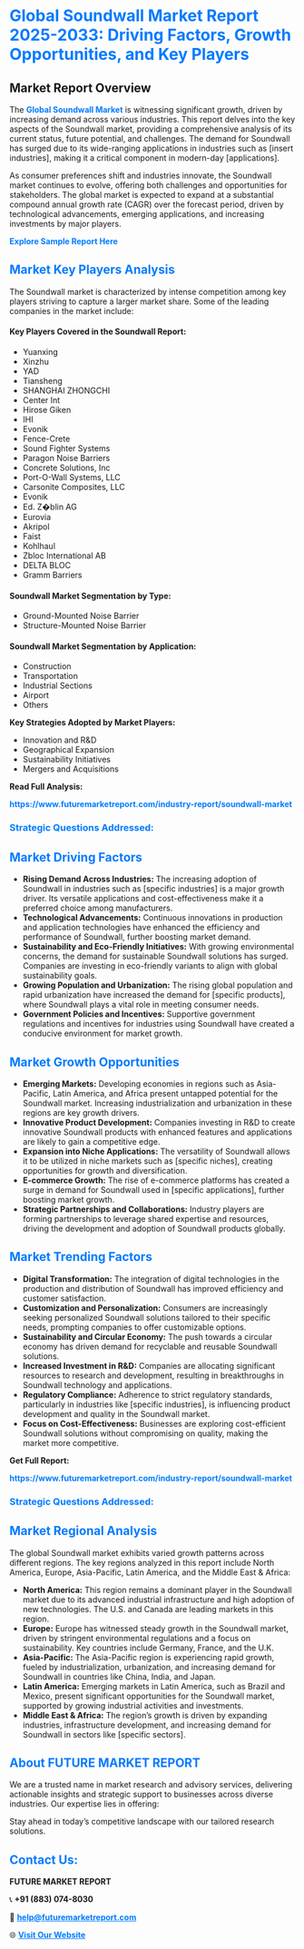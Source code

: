 <h1 style="color: #007BFF;">Global Soundwall Market Report 2025-2033: Driving Factors, Growth Opportunities, and Key Players</h1>

<section id="overview">
<h2>Market Report Overview</h2>
<p>The <a href="https://www.futuremarketreport.com/industry-report/soundwall-market" style="color: #007BFF; text-decoration: none;"><strong>Global Soundwall Market</strong></a> is witnessing significant growth, driven by increasing demand across various industries. This report delves into the key aspects of the Soundwall market, providing a comprehensive analysis of its current status, future potential, and challenges. The demand for Soundwall has surged due to its wide-ranging applications in industries such as [insert industries], making it a critical component in modern-day [applications].</p>
<p>As consumer preferences shift and industries innovate, the Soundwall market continues to evolve, offering both challenges and opportunities for stakeholders. The global market is expected to expand at a substantial compound annual growth rate (CAGR) over the forecast period, driven by technological advancements, emerging applications, and increasing investments by major players.</p>
</section>

<section id="overview">
<p><a href="https://www.futuremarketreport.com/request-sample/reportId=28245" style="color: #007BFF; text-decoration: none;"><strong>Explore Sample Report Here</strong></a></p>
</section>

<section id="key-players">
<h2 style="color: #007BFF;">Market Key Players Analysis</h2>
<p>The Soundwall market is characterized by intense competition among key players striving to capture a larger market share. Some of the leading companies in the market include:</p>
<h4>Key Players Covered in the Soundwall Report:</h4>
<ul><li>Yuanxing</li><li>Xinzhu</li><li>YAD</li><li>Tiansheng</li><li>SHANGHAI ZHONGCHI</li><li>Center Int</li><li>Hirose Giken</li><li>IHI</li><li>Evonik</li><li>Fence-Crete</li><li>Sound Fighter Systems</li><li>Paragon Noise Barriers</li><li>Concrete Solutions, Inc</li><li>Port-O-Wall Systems, LLC</li><li>Carsonite Composites, LLC</li><li>Evonik</li><li>Ed. Z�blin AG</li><li>Eurovia</li><li>Akripol</li><li>Faist</li><li>Kohlhaul</li><li>Zbloc International AB</li><li>DELTA BLOC</li><li>Gramm Barriers</li></ul>
<h4>Soundwall Market Segmentation by Type:</h4>
<ul><li>Ground-Mounted Noise Barrier</li><li>Structure-Mounted Noise Barrier</li></ul>

<h4>Soundwall Market Segmentation by Application:</h4>
<ul><li>Construction</li><li>Transportation</li><li>Industrial Sections</li><li>Airport</li><li>Others</li></ul>
<p><strong>Key Strategies Adopted by Market Players:</strong></p>
<ul>
<li>Innovation and R&D</li>
<li>Geographical Expansion</li>
<li>Sustainability Initiatives</li>
<li>Mergers and Acquisitions</li>
</ul>
</section>

<section>
<p><strong>Read Full Analysis: </strong></p><a href="https://www.futuremarketreport.com/industry-report/soundwall-market" style="color: #007BFF; text-decoration: none;"><strong>https://www.futuremarketreport.com/industry-report/soundwall-market</strong></a>
<h3 style="color: #007BFF;">Strategic Questions Addressed:</h3>
</section>

<section id="driving-factors">
<h2 style="color: #007BFF;">Market Driving Factors</h2>
<ul>
<li><strong>Rising Demand Across Industries:</strong> The increasing adoption of Soundwall in industries such as [specific industries] is a major growth driver. Its versatile applications and cost-effectiveness make it a preferred choice among manufacturers.</li>
<li><strong>Technological Advancements:</strong> Continuous innovations in production and application technologies have enhanced the efficiency and performance of Soundwall, further boosting market demand.</li>
<li><strong>Sustainability and Eco-Friendly Initiatives:</strong> With growing environmental concerns, the demand for sustainable Soundwall solutions has surged. Companies are investing in eco-friendly variants to align with global sustainability goals.</li>
<li><strong>Growing Population and Urbanization:</strong> The rising global population and rapid urbanization have increased the demand for [specific products], where Soundwall plays a vital role in meeting consumer needs.</li>
<li><strong>Government Policies and Incentives:</strong> Supportive government regulations and incentives for industries using Soundwall have created a conducive environment for market growth.</li>
</ul>
</section>

<section id="growth-opportunities">
<h2 style="color: #007BFF;">Market Growth Opportunities</h2>
<ul>
<li><strong>Emerging Markets:</strong> Developing economies in regions such as Asia-Pacific, Latin America, and Africa present untapped potential for the Soundwall market. Increasing industrialization and urbanization in these regions are key growth drivers.</li>
<li><strong>Innovative Product Development:</strong> Companies investing in R&D to create innovative Soundwall products with enhanced features and applications are likely to gain a competitive edge.</li>
<li><strong>Expansion into Niche Applications:</strong> The versatility of Soundwall allows it to be utilized in niche markets such as [specific niches], creating opportunities for growth and diversification.</li>
<li><strong>E-commerce Growth:</strong> The rise of e-commerce platforms has created a surge in demand for Soundwall used in [specific applications], further boosting market growth.</li>
<li><strong>Strategic Partnerships and Collaborations:</strong> Industry players are forming partnerships to leverage shared expertise and resources, driving the development and adoption of Soundwall products globally.</li>
</ul>
</section>

<section id="trending-factors">
<h2 style="color: #007BFF;">Market Trending Factors</h2>
<ul>
<li><strong>Digital Transformation:</strong> The integration of digital technologies in the production and distribution of Soundwall has improved efficiency and customer satisfaction.</li>
<li><strong>Customization and Personalization:</strong> Consumers are increasingly seeking personalized Soundwall solutions tailored to their specific needs, prompting companies to offer customizable options.</li>
<li><strong>Sustainability and Circular Economy:</strong> The push towards a circular economy has driven demand for recyclable and reusable Soundwall solutions.</li>
<li><strong>Increased Investment in R&D:</strong> Companies are allocating significant resources to research and development, resulting in breakthroughs in Soundwall technology and applications.</li>
<li><strong>Regulatory Compliance:</strong> Adherence to strict regulatory standards, particularly in industries like [specific industries], is influencing product development and quality in the Soundwall market.</li>
<li><strong>Focus on Cost-Effectiveness:</strong> Businesses are exploring cost-efficient Soundwall solutions without compromising on quality, making the market more competitive.</li>
</ul>
</section>

<section>
<p><strong>Get Full Report: </strong></p><a href="https://www.futuremarketreport.com/industry-report/soundwall-market" style="color: #007BFF; text-decoration: none;"><strong>https://www.futuremarketreport.com/industry-report/soundwall-market</strong></a>
<h3 style="color: #007BFF;">Strategic Questions Addressed:</h3>
</section>


<section id="regional-analysis">
<h2 style="color: #007BFF;">Market Regional Analysis</h2>
<p>The global Soundwall market exhibits varied growth patterns across different regions. The key regions analyzed in this report include North America, Europe, Asia-Pacific, Latin America, and the Middle East & Africa:</p>
<ul>
<li><strong>North America:</strong> This region remains a dominant player in the Soundwall market due to its advanced industrial infrastructure and high adoption of new technologies. The U.S. and Canada are leading markets in this region.</li>
<li><strong>Europe:</strong> Europe has witnessed steady growth in the Soundwall market, driven by stringent environmental regulations and a focus on sustainability. Key countries include Germany, France, and the U.K.</li>
<li><strong>Asia-Pacific:</strong> The Asia-Pacific region is experiencing rapid growth, fueled by industrialization, urbanization, and increasing demand for Soundwall in countries like China, India, and Japan.</li>
<li><strong>Latin America:</strong> Emerging markets in Latin America, such as Brazil and Mexico, present significant opportunities for the Soundwall market, supported by growing industrial activities and investments.</li>
<li><strong>Middle East & Africa:</strong> The region’s growth is driven by expanding industries, infrastructure development, and increasing demand for Soundwall in sectors like [specific sectors].</li>
</ul>
</section>

<footer>
<h2 style="color: #007BFF;">About FUTURE MARKET REPORT</h2>
<p>We are a trusted name in market research and advisory services, delivering actionable insights and strategic support to businesses across diverse industries. Our expertise lies in offering:</p>

<p>Stay ahead in today’s competitive landscape with our tailored research solutions.</p>

<h2 style="color: #007BFF;">Contact Us:</h2>
<p><strong>FUTURE MARKET REPORT</strong></p>
<p>📞 <strong>+91 (883) 074-8030</strong></p>
<p>📧 <strong><a href="mailto:help@futuremarketreport.com" style="color: #007BFF;">help@futuremarketreport.com</a></strong></p>
<p>🌐 <strong><a href="https://www.futuremarketreport.com/" style="color: #007BFF;">Visit Our Website</a></strong></p>
</footer>